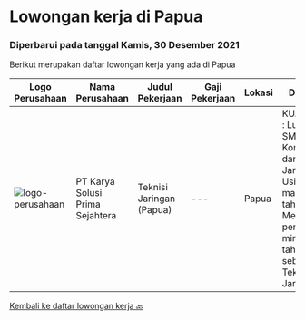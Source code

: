 
  # Lowongan kerja di Papua

  ### Diperbarui pada tanggal Kamis, 30 Desember 2021

  Berikut merupakan daftar lowongan kerja yang ada di Papua

  |Logo Perusahaan | Nama Perusahaan | Judul Pekerjaan | Gaji Pekerjaan | Lokasi | Deskripsi | Tanggal diunggah | Pranala |
  | -------------- | --------------- | --------------- | --------- | --------- | -------------- | ------- | ----------- |
  |![logo-perusahaan](https://image-service-cdn.seek.com.au/bb0f2c313297f2db3d497466b95d7da85644edc0/ee4dce1061f3f616224767ad58cb2fc751b8d2dc)|PT Karya Solusi Prima Sejahtera|Teknisi Jaringan (Papua)|---|Papua|KUALIFIKASI : Lulusan SMK Teknik Komputer dan Jaringan Usia maksimal 26 tahun Memiliki pengalaman minimal 1 tahun sebagai Teknisi Jaringan...|Rabu, 22 Desember 2021|https://www.jobstreet.co.id/id/job/teknisi-jaringan-papua-3729537?token=0~359fef90-a300-4fc2-87b2-6e27699c33cb&sectionRank=1&jobId=jobstreet-id-job-3729537|


  [Kembali ke daftar lowongan kerja 🔙](../README.md#daftar-lowongan-kerja)
  
